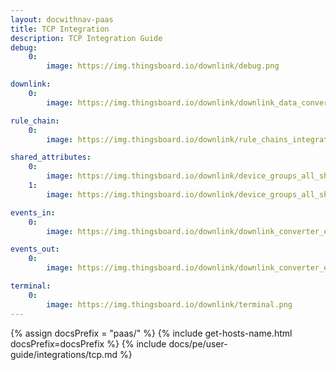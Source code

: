 ```yaml
---
layout: docwithnav-paas
title: TCP Integration
description: TCP Integration Guide
debug:
    0:
        image: https://img.thingsboard.io/downlink/debug.png

downlink:
    0:
        image: https://img.thingsboard.io/downlink/downlink_data_converter_details.png

rule_chain:
    0:
        image: https://img.thingsboard.io/downlink/rule_chains_integration_downlink.png

shared_attributes:
    0:
        image: https://img.thingsboard.io/downlink/device_groups_all_shared_attributes.png
    1:
        image: https://img.thingsboard.io/downlink/device_groups_all_shared_attributes_update.png

events_in:
    0:
        image: https://img.thingsboard.io/downlink/downlink_converter_events_in.png

events_out:
    0:
        image: https://img.thingsboard.io/downlink/downlink_converter_events_out.png

terminal:
    0:
        image: https://img.thingsboard.io/downlink/terminal.png
---
```



{% assign docsPrefix = "paas/" %}
{% include get-hosts-name.html docsPrefix=docsPrefix %}
{% include docs/pe/user-guide/integrations/tcp.md %}
